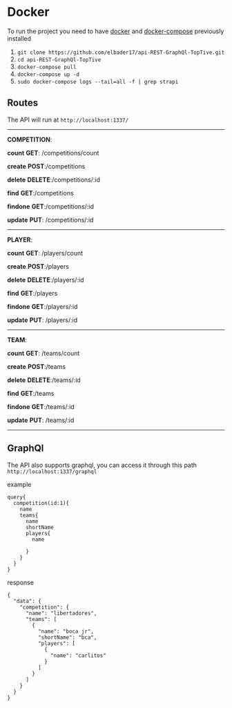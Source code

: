 # Docker


To run the project you need to have [docker](https://docs.docker.com/engine/install/ubuntu/) and [docker-compose](https://docs.docker.com/compose/install/) previously installed

1. `git clone https://github.com/elbader17/api-REST-GraphQl-TopTive.git`
2. `cd api-REST-GraphQl-TopTive`
3. `docker-compose pull`
4. `docker-compose up -d`
5. `sudo docker-compose logs --tail=all -f | grep strapi`


## Routes

The API will run at `http://localhost:1337/` 

-----------------------------------------------------------------------------------------
**COMPETITION**:

**count**
**GET**: /competitions/count

**create**
**POST**:/competitions

**delete**
**DELETE**:/competitions/:id

**find**
**GET**:/competitions

**findone**
**GET**:/competitions/:id

**update**
**PUT**: /competitions/:id

-------------------------------------------------------------------------------------
**PLAYER**:

**count**
**GET**: /players/count

**create**
**POST**:/players

**delete**
**DELETE**:/players/:id

**find**
**GET**:/players

**findone**
**GET**:/players/:id

**update**
**PUT**: /players/:id

---------------------------------------------------------------------------------------

**TEAM**:

**count**
**GET**: /teams/count

**create**
**POST**:/teams

**delete**
**DELETE**:/teams/:id

**find**
**GET**:/teams

**findone**
**GET**:/teams/:id

**update**
**PUT**: /teams/:id

-----------------------------------------------------------------------------------------

## GraphQl

The API also supports graphql, you can access it through this path `http://localhost:1337/graphql`

example

    query{
      competition(id:1){
        name
      	teams{
          name
          shortName
          players{
            name
            
          }
        }
      }
    }

response

    {
      "data": {
        "competition": {
          "name": "libertadores",
          "teams": [
            {
              "name": "boca jr",
              "shortName": "bca",
              "players": [
                {
                  "name": "carlitos"
                }
              ]
            }
          ]
        }
      }
    }
